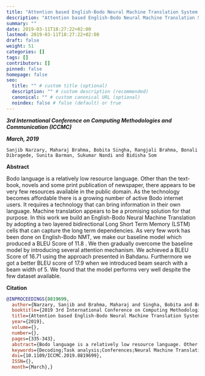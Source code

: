```yaml
---
title: "Attention based English-Bodo Neural Machine Translation System for Tourism Domain"
description: "Attention based English-Bodo Neural Machine Translation System for Tourism Domain"
summary: ""
date: 2019-03-11T18:27:22+02:00
lastmod: 2019-03-11T18:27:22+02:00
draft: false
weight: 51
categories: []
tags: []
contributors: []
pinned: false
homepage: false
seo:
  title: "" # custom title (optional)
  description: "" # custom description (recommended)
  canonical: "" # custom canonical URL (optional)
  noindex: false # false (default) or true
---
```


<!--

**CIT Kokrajhar Ushers in a New Era of Digital Workflows with the Unveiling of Samarth eGov ERP Suite**
-->
***3rd International Conference on Computing Methodologies and Communication (ICCMC)***

***March, 2019***

```
Sanjib Narzary, Maharaj Brahma, Bobita Singha, Rangjali Brahma, Bonali Dibragede, Sunita Barman, Sukumar Nandi and Bidisha Som
```

**Abstract**

Bodo language is a relatively low resource language. Other than the text-book, novels and some print publication of newspaper, there appears to be very few resources available in the public domain. As the technology becomes affordable there is a growing number of active Bodo internet users. It requires a technology that can bring information in their own language. Machine translation appears to be a promising solution for that purpose. In this work we build an English-Bodo Neural Machine Translation by adopting a two layered bidirectional Long Short Term Memory (LSTM) cells that can capture the long term dependencies. As very few work has been done on English-Bodo NMT, we make our baseline model which produced a BLEU Score of 11.8 . We then gradually overcome the baseline model by introducing several attention mechanism. We achieved a BLEU Score of 16.71 using the approach presented in Bahdanu. Furthermore we got a better BLEU score of 17.9 when we introduced beam search with a beam width of 5. We found that the model performs very well despite the few dataset available.

**Citation**

```BibTex
@INPROCEEDINGS{8819699,
  author={Narzary, Sanjib and Brahma, Maharaj and Singha, Bobita and Brahma, Rangjali and Dibragede, Bonali and Barman, Sunita and Nandi, Sukumar and Som, Bidisha},
  booktitle={2019 3rd International Conference on Computing Methodologies and Communication (ICCMC)}, 
  title={Attention based English-Bodo Neural Machine Translation System for Tourism Domain}, 
  year={2019},
  volume={},
  number={},
  pages={335-343},
  abstract={Bodo language is a relatively low resource language. Other than the text-book, novels and some print publication of newspaper, there appears to be very few resources available in the public domain. As the technology becomes affordable there is a growing number of active Bodo internet users. It requires a technology that can bring information in their own language. Machine translation appears to be a promising solution for that purpose. In this work we build an English-Bodo Neural Machine Translation by adopting a two layered bidirectional Long Short Term Memory (LSTM) cells that can capture the long term dependencies. As very few work has been done on English-Bodo NMT, we make our baseline model which produced a BLEU Score of 11.8 . We then gradually overcome the baseline model by introducing several attention mechanism. We achieved a BLEU Score of 16.71 using the approach presented in Bahdanu. Furthermore we got a better BLEU score of 17.9 when we introduced beam search with a beam width of 5. We found that the model performs very well despite the few dataset available.},
  keywords={Decoding;Task analysis;Conferences;Neural Machine Translation;Natural Language Processing;Bodo Language;Low Resource Indian Language;Low Resource Indian Languages},
  doi={10.1109/ICCMC.2019.8819699},
  ISSN={},
  month={March},}

```
